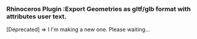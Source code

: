 ### Rhinoceros Plugin :Export Geometries as gltf/glb format with attributes user text.

[Deprecated] => I I'm making a new one. Please waiting...
